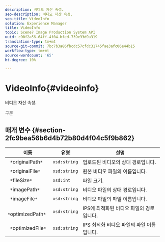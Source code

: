 ```yaml
---
description: 비디오 자산 속성.
seo-description: 비디오 자산 속성.
seo-title: VideoInfo
solution: Experience Manager
title: VideoInfo
topic: Scene7 Image Production System API
uuid: c90f2a56-64ff-4f04-bfed-739e33d9a319
translation-type: tm+mt
source-git-commit: 7bc7b3a86fbcdc57cfdc31745fae3afc06e44b15
workflow-type: tm+mt
source-wordcount: '65'
ht-degree: 10%

---
```



# VideoInfo{#videoinfo}

비디오 자산 속성.

구문

## 매개 변수 {#section-2fc9bea56b6d4b72b80d4f04c5f9b862}

| 이름 | 유형 | 설명 |
|---|---|---|
| ` *`originalPath`*` | `xsd:string` | 업로드된 비디오의 상대 경로입니다. |
| ` *`originalFile`*` | `xsd:string` | 원본 비디오 파일의 이름입니다. |
| ` *`fileSize`*` | `xsd:int` | 파일 크기. |
| ` *`imagePath`*` | `xsd:string` | 비디오 파일의 상대 경로입니다. |
| ` *`imageFile`*` | `xsd:string` | 비디오 파일의 파일 이름입니다. |
| ` *`optimizedPath`*` | `xsd:string` | IPS에 최적화된 비디오 파일의 경로입니다. |
| ` *`optimizedFile`*` | `xsd:string` | IPS 최적화 비디오 파일의 파일 이름입니다. |

